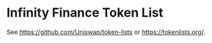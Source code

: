 # Infinity Finance Token List

See https://github.com/Uniswap/token-lists or https://tokenlists.org/.
